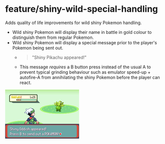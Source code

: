 # feature/shiny-wild-special-handling

Adds quality of life improvements for wild shiny Pokemon handling.

- Wild shiny Pokemon will display their name in battle in gold colour to distinguish them from regular Pokemon.
- Wild shiny Pokemon will display a special message prior to the player's Pokemon being sent out. 
    - > "Shiny Pikachu appeared!"
    - This message *requires* a B button press instead of the usual A to prevent typical grinding behaviour such as
      emulator speed-up + autofire-A from annihilating the shiny Pokemon before the player can react.

![](docs/images/shiny-wild-special-handling.png)